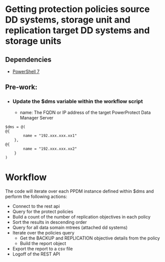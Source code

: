 # Getting protection policies source DD systems, storage unit and replication target DD systems and storage units
## Dependencies
- [PowerShell 7](https://github.com/powershell/powershell/releases)

## Pre-work:
- ### Update the $dms variable within the workflow script
    - name: The FQDN or IP address of the target PowerProtect Data Manager Server
```
$dms = @(
@{
        name = "192.xxx.xxx.xx1"
    },
@{
        name = "192.xxx.xxx.xx2"
    }
)
```

# Workflow
The code will iterate over each PPDM instance defined within $dms and perform the following actions:
- Connect to the rest api
- Query for the protect policies
- Build a count of the number of replication objectives in each policy
- Sort the results in descending order
- Query for all data somain mtrees (attached dd systems)
- Iterate over the policies query
    - Get the BACKUP and REPLICATION objective details from the policy
    - Build the report object
- Export the report to a csv file
- Logoff of the REST API